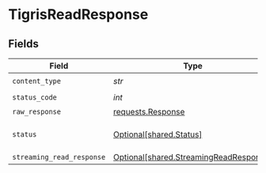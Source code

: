 # TigrisReadResponse


## Fields

| Field                                                                                  | Type                                                                                   | Required                                                                               | Description                                                                            |
| -------------------------------------------------------------------------------------- | -------------------------------------------------------------------------------------- | -------------------------------------------------------------------------------------- | -------------------------------------------------------------------------------------- |
| `content_type`                                                                         | *str*                                                                                  | :heavy_check_mark:                                                                     | N/A                                                                                    |
| `status_code`                                                                          | *int*                                                                                  | :heavy_check_mark:                                                                     | N/A                                                                                    |
| `raw_response`                                                                         | [requests.Response](https://requests.readthedocs.io/en/latest/api/#requests.Response)  | :heavy_minus_sign:                                                                     | N/A                                                                                    |
| `status`                                                                               | [Optional[shared.Status]](../../models/shared/status.md)                               | :heavy_minus_sign:                                                                     | Default error response                                                                 |
| `streaming_read_response`                                                              | [Optional[shared.StreamingReadResponse]](../../models/shared/streamingreadresponse.md) | :heavy_minus_sign:                                                                     | OK                                                                                     |